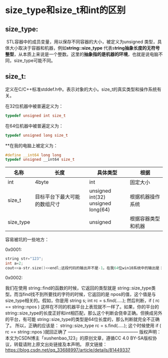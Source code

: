 # size_type和size_t和int的区别

## size_type:

​		STL容器中的成员变量，用以保存不同容器的大小，被定义为unsigned 类型，具体大小取决于容器和机器，例如**string::size_type** 代表s**tring抽象长度的无符号整型**，从本质上来说是一个整数。这里的**抽象指的是机器的环境**，也就是说电脑不同，size_type可能不同。

## size_t:

​	定义在C/C++标准stddef.h中。表示对象的大小。size_t的真实类型和操作系统有关。

在32位机器中被普遍定义为：

```cpp
typedef unsigned int size_t
```

在64位机器中被普遍定义为：

```cpp
typedef unsigned long size_t
```

**在我的电脑上被定义为：

```cpp
#define __int64 long long 
typedef unsigned __int64 size_t
```

|名称|长度|具体类型|根据|
|---|---|---|---|
|int| 4byte|int|固定大小|
|size_t|目标平台下最大可能的数组尺寸|unsigned int(32)<br />unsigned long(64)|根据机器操作系统|
|size_type||unsigned <T>|根据容器类型和机器|



容易被坑的一些地方：

0x0001:

```cpp
string str="123";
int a=2;
cout<<a-str.size()<<endl;这段代码的输出并不是-1，在我64位win10系统中的输出是：4294967295，这是因为str.size()返回值是size_type一个无符号整数，而编译器在int与size_type做减法时，都视为了无符号整数。
```


0x0002:

我们在使用 string::find的函数的时候，它返回的类型就是 string::size_type类型。而当find找不到所要找的字符的时候，它返回的是 npos的值，这个值是与size_type相关的。假如，你是用 string s; int rc = s.find(.....); 然后判断，if ( rc == string::npos ) 这样在不同的机器平台上表现就不一样了。如果，你的平台的string::size_type的长度正好和int相匹配，那么这个判断会侥幸正确。但换成另外的平台，有可能 string::size_type的类型是64位长度的，那么判断就完全不正确了。 所以，正确的应该是： string::size_type rc = s.find(.....); 这个时候使用 if ( rc == string::npos )就回正确了
————————————————
版权声明：本文为CSDN博主「xushenbao_123」的原创文章，遵循CC 4.0 BY-SA版权协议，转载请附上原文出处链接及本声明。
原文链接：https://blog.csdn.net/qq_33688997/article/details/81449337
